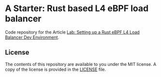 # A Starter: Rust based L4 eBPF load balancer 

Code repository for the Article [Lab: Setting up a Rust<Aya> eBPF L4 Load Balancer Dev Environment][article].

[article]:https://medium.com/@oayirnil/lab-setting-up-a-rust-aya-ebpf-l4-load-balancer-dev-environment-184e643531f2

## License

The contents of this repository are available to you under the MIT license. A copy of the license is provided in the [LICENSE](./LICENSE) file.